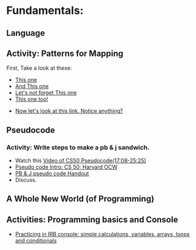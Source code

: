 # Fundamentals:
##  Language 
## Activity: Patterns for Mapping
First, Take a look at these: 
* [This one](http://www.worldjournal.com/)
* [And This one](http://www.bbc.com/russian)
* [Let's not forget This one](http://www.aljazeera.net)
* [This one too!](http://www.20minutes.fr/)
<!-- >Intro discussion about the links. How many are there?  How are they the same?  Different? Can we map this to anything we need to do?  -->
* [Now let's look at this link. Notice anything?](http://cdn.oreillystatic.com/news/graphics/prog_lang_poster.pdf)
 <!-- So, how can we overcome? Discuss. 
 >time?, exposure? etc, but for now, do what WE can do, right? -->

##  Pseudocode
### Activity: Write steps to make a pb & j sandwich. 
* Watch this [Video of CS50 Pseudocode(17:08-25:25)](https://www.youtube.com/watch?v=KUB-aJXquUA)
* [Pseudo code Intro: CS 50: Harvard OCW](https://www.youtube.com/watch?v=UuFWYOnHwGM)
* [PB & J pseudo code Handout](http://static.zerorobotics.mit.edu/docs/team-activities/ProgrammingPeanutButterAndJelly.pdf)
* Discuss. 

## A Whole New World (of Programming)
## Activities: Programming basics and Console
* [Practicing in IRB console: simple calculations, variables, arrays, loops and conditionals](http://docs.railsbridge.org/intro-to-rails/ruby_language)
 
 
